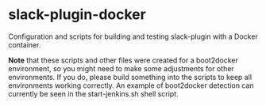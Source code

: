 # slack-plugin-docker
Configuration and scripts for building and testing slack-plugin with a Docker container.

**Note** that these scripts and other files were created for a boot2docker environment, so you might need to make some adjustments for other environments. If you do, please build something into the scripts to keep all environments working correctly. An example of boot2docker detection can currently be seen in the start-jenkins.sh shell script.

